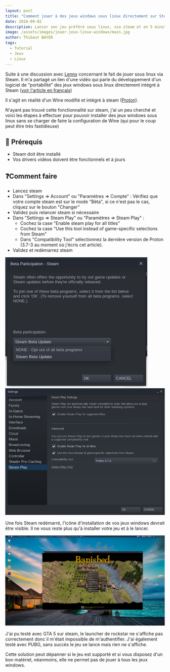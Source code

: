 ```yaml
---
layout: post
title: "Comment jouer à des jeux windows sous linux directement sur Steam"
date: 2018-09-02
description: Lancer son jeu préféré sous linux, via steam et en 5 minutes ? c'est possible.
image: /assets/images/jouer-jeux-linux-windows/main.jpg
author: Thibaut BAYER
tags: 
  - Tutorial
  - Jeux
  - Linux
---
```

Suite à une discussion avec [Lenny](https://twitter.com/L_nny_) concernant le fait de jouer sous linux via Steam. Il m'a partagé un lien d'une vidéo qui parle du développement d'un logiciel de "portabilité" des jeux windows sous linux directement intégré à Steam ([voir l'article en français](https://www.clubic.com/jeu-video/actualite-844949-valve-solution-jouer-jeux-steam-linux.html))

Il s'agit en réalité d'un Wine modifié et intégré à steam ([Proton](https://github.com/ValveSoftware/Proton)).

N'ayant pas trouvé cette fonctionnalité sur steam, j'ai un peu cherché et voici les étapes à effectuer pour pouvoir installer des jeux windows sous linux sans se charger de faire la configuration de Wine (qui pour le coup peut être très fastidieuse)

## 🏁 Prérequis 
- Steam doit être installé
- Vos drivers vidéos doivent être fonctionnels et à jours

## ❓Comment faire
- Lancez steam
- Dans "Settings => Account" ou "Paramètres => Compte" : Vérifiez que votre compte steam est sur le mode "Béta", si ce n'est pas le cas, cliquez sur le bouton "Changer"
- Validez puis relancer steam si nécessaire
- Dans "Settings => Steam Play" ou "Paramètres => Steam Play" : 
  - Cochez la case "Enable steam play for all titles"
  - Cochez la case "Use this tool instead of game-specific selections from Steam"
  - Dans "Compatibility Tool" sélectionnez la dernière version de Proton (3.7-3 au moment où j'écris cet article).
- Validez et redémarrez steam

![](/assets/images/jouer-jeux-linux-windows/01.jpg)
![](/assets/images/jouer-jeux-linux-windows/02.jpg)


Une fois Steam redémarré, l'icône d'installation de vos jeux windows devrait être visible. Il ne vous reste plus qu'à installer votre jeu et à le lancer.

![](/assets/images/jouer-jeux-linux-windows/03.jpg)

J'ai pu testé avec GTA 5 sur steam, le launcher de rockstar ne s'affiche pas correctement donc il m'était impossible de m'authentifier.
J'ai également testé avec PUBG, sans succès le jeu se lance mais rien ne s'affiche.

Cette solution peut dépanner si le jeu est supporté et si vous disposez d'un bon matériel, néanmoins, elle ne permet pas de jouer à tous les jeux windows.
